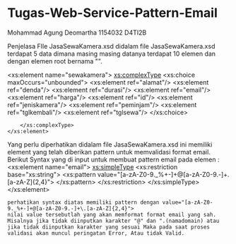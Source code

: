# Tugas-Web-Service-Pattern-Email
Mohammad Agung Deomartha 1154032 D4TI2B

Penjelasa FIle JasaSewaKamera.xsd
didalam file JasaSewaKamera.xsd terdapat 5 data dimana masing masing datanya terdapat 10 elemen dan dengan elemen root bernama "<sewakamera>".

<xs:element name="sewakamera">
        <xs:complexType>
            <xs:choice maxOccurs="unbounded">
                <xs:element ref="alamat"/>
                <xs:element ref="denda"/>
                <xs:element ref="durasi"/>
                <xs:element ref="email"/>
                <xs:element ref="harga"/>
                <xs:element ref="id"/>
                <xs:element ref="jeniskamera"/>
                <xs:element ref="peminjam"/>
                <xs:element ref="tglkembali"/>
                <xs:element ref="tglsewa"/>
            </xs:choice>
          
        </xs:complexType>
    </xs:element>
    
    
   Yang perlu diperhatikan didalam file JasaSewaKamera.xsd ini memiliki element <email> yang telah diberikan pattern untuk memvalidasi format email.
   Berikut Syntax yang di input untuk membuat pattern email pada elemen <email> :
   <xs:element name="email">
    	<xs:simpleType>
    		<xs:restriction base="xs:string">
    			<xs:pattern
    				value="[a-zA-Z0-9._%+-]+@[a-zA-Z0-9.-]+\.[a-zA-Z]{2,4}">
    			</xs:pattern>
    		</xs:restriction>
    	</xs:simpleType>
    </xs:element>
    
    perhatikan syntax diatas memiliki pattern dengan value="[a-zA-Z0-9._%+-]+@[a-zA-Z0-9.-]+\.[a-zA-Z]{2,4}">
    nilai value tersebutlah yang akan memformat format email yang sah. Misalnya jika tidak diinputkan karakter "@" dan ".(namadomain) atau jika tidak diinputkan karakter yang sesuai Maka pada saat proses validasi akan muncul peringatan Error, Atau tidak Valid.
